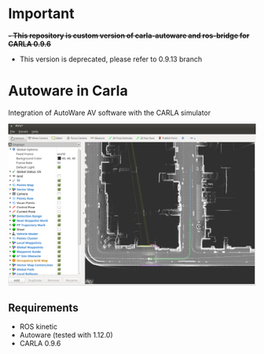 # Important
~~**- This repository is custom version of carla-autoware and ros-bridge for CARLA 0.9.6**~~
- This version is deprecated, please refer to 0.9.13 branch


# Autoware in Carla
Integration of AutoWare AV software with the CARLA simulator

![Autoware Runtime Manager Settings](docs/images/autoware-rviz-carla-town01-running.png)

## Requirements

- ROS kinetic
- Autoware (tested with 1.12.0)
- CARLA 0.9.6
